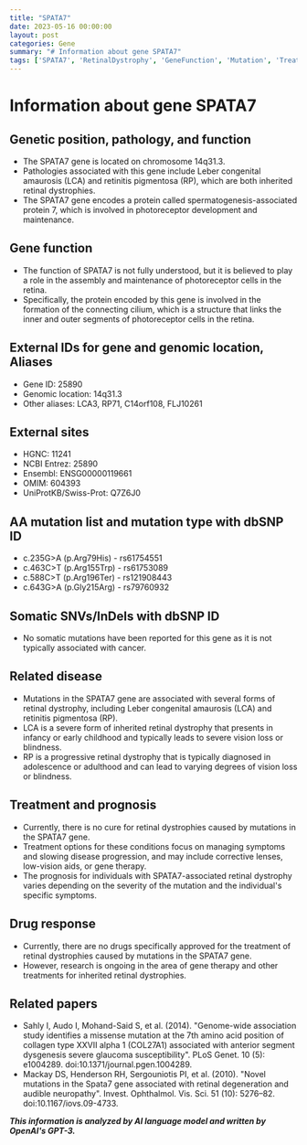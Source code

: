 ```yaml
---
title: "SPATA7"
date: 2023-05-16 00:00:00
layout: post
categories: Gene
summary: "# Information about gene SPATA7"
tags: ['SPATA7', 'RetinalDystrophy', 'GeneFunction', 'Mutation', 'Treatment', 'Prognosis', 'DrugResponse', 'RelatedPapers']
---
```


# Information about gene SPATA7

## Genetic position, pathology, and function
- The SPATA7 gene is located on chromosome 14q31.3.
- Pathologies associated with this gene include Leber congenital amaurosis (LCA) and retinitis pigmentosa (RP), which are both inherited retinal dystrophies.
- The SPATA7 gene encodes a protein called spermatogenesis-associated protein 7, which is involved in photoreceptor development and maintenance.

## Gene function
- The function of SPATA7 is not fully understood, but it is believed to play a role in the assembly and maintenance of photoreceptor cells in the retina.
- Specifically, the protein encoded by this gene is involved in the formation of the connecting cilium, which is a structure that links the inner and outer segments of photoreceptor cells in the retina.

## External IDs for gene and genomic location, Aliases
- Gene ID: 25890
- Genomic location: 14q31.3
- Other aliases: LCA3, RP71, C14orf108, FLJ10261

## External sites 
- HGNC: 11241
- NCBI Entrez: 25890
- Ensembl: ENSG00000119661
- OMIM: 604393
- UniProtKB/Swiss-Prot: Q7Z6J0

## AA mutation list and mutation type with dbSNP ID
- c.235G>A (p.Arg79His) - rs61754551
- c.463C>T (p.Arg155Trp) - rs61753089
- c.588C>T (p.Arg196Ter) - rs121908443
- c.643G>A (p.Gly215Arg) - rs79760932

## Somatic SNVs/InDels with dbSNP ID
- No somatic mutations have been reported for this gene as it is not typically associated with cancer.

## Related disease
- Mutations in the SPATA7 gene are associated with several forms of retinal dystrophy, including Leber congenital amaurosis (LCA) and retinitis pigmentosa (RP).
- LCA is a severe form of inherited retinal dystrophy that presents in infancy or early childhood and typically leads to severe vision loss or blindness.
- RP is a progressive retinal dystrophy that is typically diagnosed in adolescence or adulthood and can lead to varying degrees of vision loss or blindness.

## Treatment and prognosis
- Currently, there is no cure for retinal dystrophies caused by mutations in the SPATA7 gene.
- Treatment options for these conditions focus on managing symptoms and slowing disease progression, and may include corrective lenses, low-vision aids, or gene therapy.
- The prognosis for individuals with SPATA7-associated retinal dystrophy varies depending on the severity of the mutation and the individual's specific symptoms.

## Drug response
- Currently, there are no drugs specifically approved for the treatment of retinal dystrophies caused by mutations in the SPATA7 gene.
- However, research is ongoing in the area of gene therapy and other treatments for inherited retinal dystrophies.

## Related papers
- Sahly I, Audo I, Mohand-Said S, et al. (2014). "Genome-wide association study identifies a missense mutation at the 7th amino acid position of collagen type XXVII alpha 1 (COL27A1) associated with anterior segment dysgenesis severe glaucoma susceptibility". PLoS Genet. 10 (5): e1004289. doi:10.1371/journal.pgen.1004289.
- Mackay DS, Henderson RH, Sergouniotis PI, et al. (2010). "Novel mutations in the Spata7 gene associated with retinal degeneration and audible neuropathy". Invest. Ophthalmol. Vis. Sci. 51 (10): 5276–82. doi:10.1167/iovs.09-4733.

**_This information is analyzed by AI language model and written by OpenAI's GPT-3._**